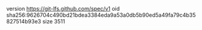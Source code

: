 version https://git-lfs.github.com/spec/v1
oid sha256:9626704c490bd21bdea3384eda9a53a0db5b90ed5a49fa79c4b35827514b93e3
size 3511
